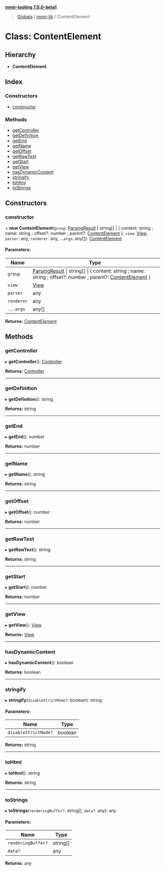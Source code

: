 **[mmir-tooling 7.0.0-beta1](../README.md)**

> [Globals](../README.md) / [mmir-lib](../modules/mmir_lib.md) / ContentElement

# Class: ContentElement

## Hierarchy

* **ContentElement**

## Index

### Constructors

* [constructor](mmir_lib.contentelement.md#constructor)

### Methods

* [getController](mmir_lib.contentelement.md#getcontroller)
* [getDefinition](mmir_lib.contentelement.md#getdefinition)
* [getEnd](mmir_lib.contentelement.md#getend)
* [getName](mmir_lib.contentelement.md#getname)
* [getOffset](mmir_lib.contentelement.md#getoffset)
* [getRawText](mmir_lib.contentelement.md#getrawtext)
* [getStart](mmir_lib.contentelement.md#getstart)
* [getView](mmir_lib.contentelement.md#getview)
* [hasDynamicContent](mmir_lib.contentelement.md#hasdynamiccontent)
* [stringify](mmir_lib.contentelement.md#stringify)
* [toHtml](mmir_lib.contentelement.md#tohtml)
* [toStrings](mmir_lib.contentelement.md#tostrings)

## Constructors

### constructor

\+ **new ContentElement**(`group`: [ParsingResult](mmir_lib.parsingresult.md) \| string[] \| { content: string ; name: string ; offset?: number ; parent?: [ContentElement](mmir_lib.contentelement.md)  }, `view`: [View](mmir_lib.view.md), `parser`: any, `renderer`: any, ...`args`: any[]): [ContentElement](mmir_lib.contentelement.md)

#### Parameters:

Name | Type |
------ | ------ |
`group` | [ParsingResult](mmir_lib.parsingresult.md) \| string[] \| { content: string ; name: string ; offset?: number ; parent?: [ContentElement](mmir_lib.contentelement.md)  } |
`view` | [View](mmir_lib.view.md) |
`parser` | any |
`renderer` | any |
`...args` | any[] |

**Returns:** [ContentElement](mmir_lib.contentelement.md)

## Methods

### getController

▸ **getController**(): [Controller](mmir_lib.controller.md)

**Returns:** [Controller](mmir_lib.controller.md)

___

### getDefinition

▸ **getDefinition**(): string

**Returns:** string

___

### getEnd

▸ **getEnd**(): number

**Returns:** number

___

### getName

▸ **getName**(): string

**Returns:** string

___

### getOffset

▸ **getOffset**(): number

**Returns:** number

___

### getRawText

▸ **getRawText**(): string

**Returns:** string

___

### getStart

▸ **getStart**(): number

**Returns:** number

___

### getView

▸ **getView**(): [View](mmir_lib.view.md)

**Returns:** [View](mmir_lib.view.md)

___

### hasDynamicContent

▸ **hasDynamicContent**(): boolean

**Returns:** boolean

___

### stringify

▸ **stringify**(`disableStrictMode?`: boolean): string

#### Parameters:

Name | Type |
------ | ------ |
`disableStrictMode?` | boolean |

**Returns:** string

___

### toHtml

▸ **toHtml**(): string

**Returns:** string

___

### toStrings

▸ **toStrings**(`renderingBuffer?`: string[], `data?`: any): any

#### Parameters:

Name | Type |
------ | ------ |
`renderingBuffer?` | string[] |
`data?` | any |

**Returns:** any
